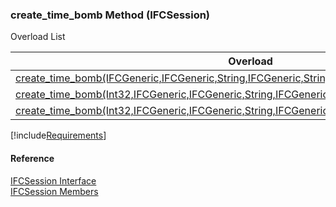 ﻿### create_time_bomb Method (IFCSession)

Overload List

| Overload | Description |
| --- | --- |
| [create_time_bomb(IFCGeneric,IFCGeneric,String,IFCGeneric,String,Int32,String,String,Object)](FChoice.Foundation.Clarify.Compatibility~FChoice.Foundation.Clarify.Compatibility.IFCSession~create_time_bomb(IFCGeneric,IFCGeneric,String,IFCGeneric,String,Int32,String,String,Object).md) |   |
| [create_time_bomb(Int32,IFCGeneric,IFCGeneric,String,IFCGeneric,Int32,String,String,Object)](FChoice.Foundation.Clarify.Compatibility~FChoice.Foundation.Clarify.Compatibility.IFCSession~create_time_bomb(Int32,IFCGeneric,IFCGeneric,String,IFCGeneric,Int32,String,String,Object).md) |   |
| [create_time_bomb(Int32,IFCGeneric,IFCGeneric,String,IFCGeneric,Int32,String,String,String,Object)](FChoice.Foundation.Clarify.Compatibility~FChoice.Foundation.Clarify.Compatibility.IFCSession~create_time_bomb(Int32,IFCGeneric,IFCGeneric,String,IFCGeneric,Int32,String,String,String,Object).md) |   |

[!include[Requirements](../partials/requirements.md)]



#### Reference

[IFCSession Interface](FChoice.Foundation.Clarify.Compatibility~FChoice.Foundation.Clarify.Compatibility.IFCSession.md)  
[IFCSession Members](FChoice.Foundation.Clarify.Compatibility~FChoice.Foundation.Clarify.Compatibility.IFCSession_members.md)
